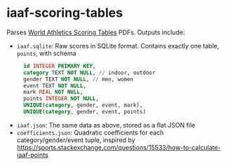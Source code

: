 # iaaf-scoring-tables

Parses [World Athletics Scoring Tables](https://www.worldathletics.org/about-iaaf/documents/technical-information) PDFs. Outputs include:
- `iaaf.sqlite`: Raw scores in SQLite format. Contains exactly one table, `points`, with schema
  ```sql
    id INTEGER PRIMARY KEY,
    category TEXT NOT NULL, // indoor, outdoor
    gender TEXT NOT NULL, // men, women
    event TEXT NOT NULL,
    mark REAL NOT NULL,
    points INTEGER NOT NULL,
    UNIQUE(category, gender, event, mark),
    UNIQUE(category, gender, event, points)  
  ```
- `iaaf.json`: The same data as above, stored as a flat JSON file
- `coefficients.json`: Quadratic coefficients for each category/gender/event tuple, inspired by https://sports.stackexchange.com/questions/15533/how-to-calculate-iaaf-points